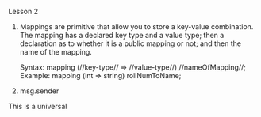 Lesson 2

1) Mappings are primitive that allow you to store a key-value combination. The mapping has a declared key type and a value type; then a declaration as to whether it is a public mapping or not; and then the name of the mapping.

    Syntax: mapping (//key-type// => //value-type//) //nameOfMapping//;
    Example: mapping (int => string) rollNumToName;
    

2) msg.sender 

This is a universal 
